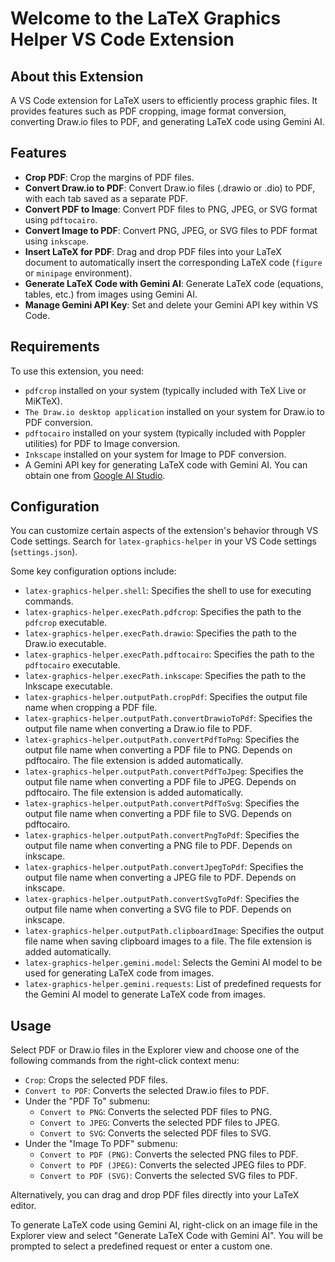 # Welcome to the LaTeX Graphics Helper VS Code Extension

## About this Extension

A VS Code extension for LaTeX users to efficiently process graphic files. It provides features such as PDF cropping, image format conversion, converting Draw.io files to PDF, and generating LaTeX code using Gemini AI.

## Features

*   **Crop PDF**: Crop the margins of PDF files.
*   **Convert Draw.io to PDF**: Convert Draw.io files (.drawio or .dio) to PDF, with each tab saved as a separate PDF.
*   **Convert PDF to Image**: Convert PDF files to PNG, JPEG, or SVG format using `pdftocairo`.
*   **Convert Image to PDF**: Convert PNG, JPEG, or SVG files to PDF format using `inkscape`.
*   **Insert LaTeX for PDF**: Drag and drop PDF files into your LaTeX document to automatically insert the corresponding LaTeX code (`figure` or `minipage` environment).
*   **Generate LaTeX Code with Gemini AI**: Generate LaTeX code (equations, tables, etc.) from images using Gemini AI.
*   **Manage Gemini API Key**: Set and delete your Gemini API key within VS Code.

## Requirements

To use this extension, you need:

*   `pdfcrop` installed on your system (typically included with TeX Live or MiKTeX).
*   `The Draw.io desktop application` installed on your system for Draw.io to PDF conversion.
*   `pdftocairo` installed on your system (typically included with Poppler utilities) for PDF to Image conversion.
*   `Inkscape` installed on your system for Image to PDF conversion.
*   A Gemini API key for generating LaTeX code with Gemini AI. You can obtain one from [Google AI Studio](https://aistudio.google.com/app/apikey).

## Configuration

You can customize certain aspects of the extension's behavior through VS Code settings. Search for `latex-graphics-helper` in your VS Code settings (`settings.json`).

Some key configuration options include:

*   `latex-graphics-helper.shell`: Specifies the shell to use for executing commands.
*   `latex-graphics-helper.execPath.pdfcrop`: Specifies the path to the `pdfcrop` executable.
*   `latex-graphics-helper.execPath.drawio`: Specifies the path to the Draw.io executable.
*   `latex-graphics-helper.execPath.pdftocairo`: Specifies the path to the `pdftocairo` executable.
*   `latex-graphics-helper.execPath.inkscape`: Specifies the path to the Inkscape executable.
*   `latex-graphics-helper.outputPath.cropPdf`: Specifies the output file name when cropping a PDF file.
*   `latex-graphics-helper.outputPath.convertDrawioToPdf`: Specifies the output file name when converting a Draw.io file to PDF.
*   `latex-graphics-helper.outputPath.convertPdfToPng`: Specifies the output file name when converting a PDF file to PNG. Depends on pdftocairo. The file extension is added automatically.
*   `latex-graphics-helper.outputPath.convertPdfToJpeg`: Specifies the output file name when converting a PDF file to JPEG. Depends on pdftocairo. The file extension is added automatically.
*   `latex-graphics-helper.outputPath.convertPdfToSvg`: Specifies the output file name when converting a PDF file to SVG. Depends on pdftocairo.
*   `latex-graphics-helper.outputPath.convertPngToPdf`: Specifies the output file name when converting a PNG file to PDF. Depends on inkscape.
*   `latex-graphics-helper.outputPath.convertJpegToPdf`: Specifies the output file name when converting a JPEG file to PDF. Depends on inkscape.
*   `latex-graphics-helper.outputPath.convertSvgToPdf`: Specifies the output file name when converting a SVG file to PDF. Depends on inkscape.
*   `latex-graphics-helper.outputPath.clipboardImage`: Specifies the output file name when saving clipboard images to a file. The file extension is added automatically.
*   `latex-graphics-helper.gemini.model`: Selects the Gemini AI model to be used for generating LaTeX code from images.
*   `latex-graphics-helper.gemini.requests`: List of predefined requests for the Gemini AI model to generate LaTeX code from images.


## Usage

Select PDF or Draw.io files in the Explorer view and choose one of the following commands from the right-click context menu:

-   `Crop`: Crops the selected PDF files.
-   `Convert to PDF`: Converts the selected Draw.io files to PDF.
-   Under the "PDF To" submenu:
    - `Convert to PNG`: Converts the selected PDF files to PNG.
    - `Convert to JPEG`: Converts the selected PDF files to JPEG.
    - `Convert to SVG`: Converts the selected PDF files to SVG.
-   Under the "Image To PDF" submenu:
    - `Convert to PDF (PNG)`: Converts the selected PNG files to PDF.
    - `Convert to PDF (JPEG)`: Converts the selected JPEG files to PDF.
    - `Convert to PDF (SVG)`: Converts the selected SVG files to PDF.

Alternatively, you can drag and drop PDF files directly into your LaTeX editor.

To generate LaTeX code using Gemini AI, right-click on an image file in the Explorer view and select "Generate LaTeX Code with Gemini AI". You will be prompted to select a predefined request or enter a custom one.
